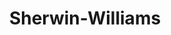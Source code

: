 ---
title: "Sherwin-Williams"
url: /smithfield/sherwin-williams-north-brightleaf-boulevard/
shop: paint
---